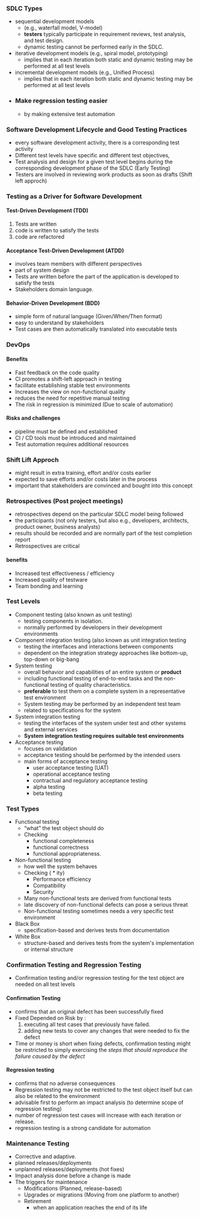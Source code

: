 ### SDLC Types
- sequential development models 
	- (e.g., waterfall model, V-model)
	- **testers** typically participate in requirement reviews, test analysis, and test design.
	- dynamic testing cannot be performed early in the SDLC.
- iterative development models (e.g., spiral model, prototyping)
	- implies that in each iteration both static and dynamic testing may be performed at all test levels
- incremental development models (e.g., Unified Process)
	- implies that in each iteration both static and dynamic testing may be performed at all test levels
- ### Make regression testing easier
	- by making  extensive test automation
### Software Development Lifecycle and Good Testing Practices
* every software development activity, there is a corresponding test activity
* Different test levels have specific and different test objectives,
* Test analysis and design for a given test level begins during the corresponding development phase of the SDLC (Early Testing)
* Testers are involved in reviewing work products as soon as drafts (Shift left approch)
### Testing as a Driver for Software Development
#### Test-Driven Development (TDD)
1. Tests are written 
2. code is written to satisfy the tests
3. code are refactored
#### Acceptance Test-Driven Development (ATDD)
- involves team members with different perspectives
- part of system design
- Tests are written before the part of the application is developed to satisfy the tests
- Stakeholders domain language.
#### Behavior-Driven Development (BDD)
- simple form of natural language (Given/When/Then format)
- easy to understand by stakeholders
- Test cases are then automatically translated into executable tests

### DevOps
#### Benefits 
- Fast feedback on the code quality
- CI promotes a shift-left approach in testing
- facilitate establishing stable test environments
- Increases the view on non-functional quality
- reduces the need for repetitive manual testing
- The risk in regression is minimized (Due to scale of automation)
#### Risks and challenges
- pipeline must be defined and established
- CI / CD tools must be introduced and maintained
- Test automation requires additional resources
### Shift Lift Approch
- might result in extra training, effort and/or costs earlier
- expected to save efforts and/or costs later in the process
- important that stakeholders are convinced and bought into this concept
### Retrospectives (Post project meetings)
- retrospectives depend on the particular SDLC model being followed
- the participants (not only testers, but also e.g., developers, architects, product owner, business analysts)
- results should be recorded and are normally part of the test completion report
- Retrospectives are critical
#### benefits 
* Increased test effectiveness / efficiency 
* Increased quality of testware
* Team bonding and learning
### Test Levels
- Component testing (also known as unit testing)
	- testing components in isolation.
	- normally performed by developers in their development environments
- Component integration testing (also known as unit integration testing
	- testing the interfaces and interactions between components
	- dependent on the integration strategy approaches like bottom-up, top-down or big-bang
- System testing
	- overall behavior and capabilities of an entire system or __product__
	- including functional testing of end-to-end tasks and the non-functional testing of quality characteristics.
	- **preferable** to test them on a complete system in a representative test environment
	- System testing may be performed by an independent test team
	- related to specifications for the system
- System integration testing
	- testing the interfaces of the system under test and other systems and external services
	- __System integration testing requires suitable test environments__
- Acceptance testing
	- focuses on validation
	- acceptance testing should be performed by the intended users
	- main forms of acceptance testing
		- user acceptance testing (UAT)
		- operational acceptance testing
		- contractual and regulatory acceptance testing
		- alpha testing
		- beta testing

### Test Types
- Functional testing
	- “what” the test object should do
	- Checking
		- functional completeness
		- functional correctness
		- functional appropriateness.
- Non-functional testing
	- how well the system behaves
	- Checking ( * ity)
		- Performance efficiency
		- Compatibility
		- Security
	- Many non-functional tests are derived from functional tests
	- late discovery of non-functional defects can pose a serious threat
	- Non-functional testing sometimes needs a very specific test environment
- Black Box
	- specification-based and derives tests from documentation
- White Box
	- structure-based and derives tests from the system's implementation or internal structure
### Confirmation Testing and Regression Testing
- Confirmation testing and/or regression testing for the test object are needed on all test levels
#### Confirmation Testing
* confirms that an original defect has been successfully fixed
* Fixed Depended on Risk by :
	1. executing all test cases that previously have failed.
	2. adding new tests to cover any changes that were needed to fix the defect
* Time or money is short when fixing defects, confirmation testing might be restricted to simply exercising the *steps that should reproduce the failure caused by the defect*
#### Regression testing
- confirms that no adverse consequences
- Regression testing may not be restricted to the test object itself but can also be related to the environment
- advisable first to perform an impact analysis (to determine scope of regression testing)
- number of regression test cases will increase with each iteration or release.
- regression testing is a strong candidate for automation


### Maintenance Testing
- Corrective and adaptive.
- planned releases/deployments
- unplanned releases/deployments (hot fixes)
- Impact analysis done before a change is made
- The triggers for maintenance
	- Modifications (Planned, release-based)
	- Upgrades or migrations (Moving from one platform to another)
	- Retirement
		- when an application reaches the end of its life
